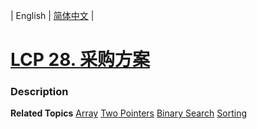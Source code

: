 | English | [简体中文](README.md) |

# [LCP 28. 采购方案](https://leetcode-cn.com/problems/4xy4Wx)
 ### Description

**Related Topics**  [Array](https://leetcode-cn.com/tag/array) [Two Pointers](https://leetcode-cn.com/tag/two-pointers) [Binary Search](https://leetcode-cn.com/tag/binary-search) [Sorting](https://leetcode-cn.com/tag/sorting) 